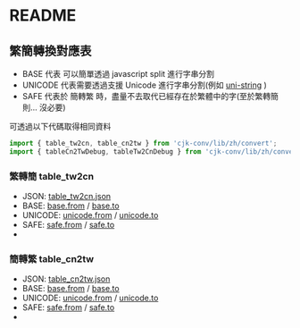 # README

## 繁簡轉換對應表

* BASE 代表 可以簡單透過 javascript split 進行字串分割
* UNICODE 代表需要透過支援 Unicode 進行字串分割(例如 [uni-string](https://www.npmjs.com/package/uni-string) )
* SAFE 代表於 簡轉繁 時，盡量不去取代已經存在於繁體中的字(至於繁轉簡則... 沒必要)

可透過以下代碼取得相同資料

```ts
import { table_tw2cn, table_cn2tw } from 'cjk-conv/lib/zh/convert';
import { tableCn2TwDebug, tableTw2CnDebug } from 'cjk-conv/lib/zh/convert/min';
```

### 繁轉簡 table_tw2cn

- JSON: [table_tw2cn.json](./table_tw2cn.json)
- BASE: [base.from](data/unsafe/table_tw2cn.base.from.txt) / [base.to](data/unsafe/table_tw2cn.base.to.txt)
- UNICODE: [unicode.from](data/unsafe/table_tw2cn.unicode.from.txt) / [unicode.to](data/unsafe/table_tw2cn.unicode.to.txt)
- SAFE: [safe.from](data/safe/table_tw2cn.base.from.txt) / [safe.to](data/safe/table_tw2cn.base.to.txt)
- 

### 簡轉繁 table_cn2tw

- JSON: [table_cn2tw.json](./table_cn2tw.json)
- BASE: [base.from](data/unsafe/table_cn2tw.base.from.txt) / [base.to](data/unsafe/table_cn2tw.base.to.txt)
- UNICODE: [unicode.from](data/unsafe/table_cn2tw.unicode.from.txt) / [unicode.to](data/unsafe/table_cn2tw.unicode.to.txt)
- SAFE: [safe.from](data/safe/table_cn2tw.base.from.txt) / [safe.to](data/safe/table_cn2tw.base.to.txt)
- 
